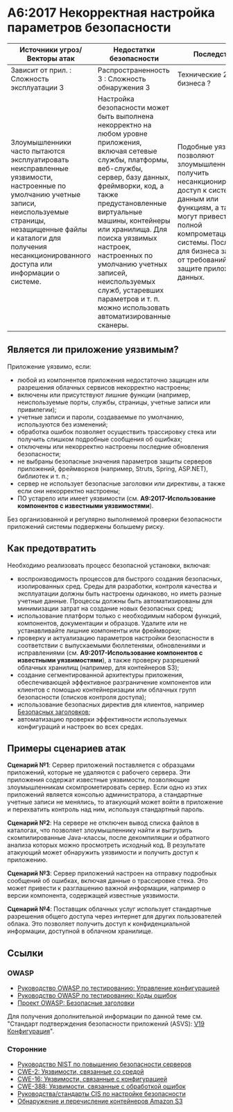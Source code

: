 # A6:2017 Некорректная настройка параметров безопасности

| Источники угроз/Векторы атак | Недостатки безопасности           | Последствия               |
| -- | -- | -- |
| Зависит от прил. : Сложность эксплуатации 3 | Распространенность 3 : Сложность обнаружения 3 | Технические 2 : Для бизнеса ? |
| Злоумышленники часто пытаются эксплуатировать неисправленные уязвимости, настроенные по умолчанию учетные записи, неиспользуемые страницы, незащищенные файлы и каталоги для получения несанкционированного доступа или информации о системе. | Настройка безопасности может быть выполнена некорректно на любом уровне приложения, включая сетевые службы, платформы, веб-службы, сервер, базу данных, фреймворки, код, а также предустановленные виртуальные машины, контейнеры или хранилища. Для поиска уязвимых настроек, настроенных по умолчанию учетных записей, неиспользуемых служб, устаревших параметров и т. п. можно использовать автоматизированные сканеры. | Подобные уязвимости позволяют злоумышленникам получить несанкционированный доступ к системным данным или функциям, а также могут привести к полной компрометации системы. Последствия для бизнеса зависят от требований к защите приложения и данных. |

## Является ли приложение уязвимым?

Приложение уязвимо, если:

- любой из компонентов приложения недостаточно защищен или разрешения облачных сервисов некорректно настроены;
- включены или присутствуют лишние функции (например, неиспользуемые порты, службы, страницы, учетные записи или привилегии);
- учетные записи и пароли, создаваемые по умолчанию, используются без изменений;
- обработка ошибок позволяет осуществить трассировку стека или получить слишком подробные сообщения об ошибках;
- отключены или некорректно настроены последние обновления безопасности;
- не выбраны безопасные значения параметров защиты серверов приложений, фреймворков (например, Struts, Spring, ASP.NET), библиотек и т. п.;
- сервер не использует безопасные заголовки или директивы, а также если они некорректно настроены;
- ПО устарело или имеет уязвимости (см. **A9:2017-Использование компонентов с известными уязвимостями**).

Без организованной и регулярно выполняемой проверки безопасности приложений системы подвержены большему риску.

## Как предотвратить

Необходимо реализовать процесс безопасной установки, включая:

- воспроизводимость процессов для быстрого создания безопасных, изолированных сред. Среды для разработки, контроля качества и эксплуатации должны быть настроены одинаково, но иметь разные учетные данные. Процессы должны быть автоматизированы для минимизации затрат на создание новых безопасных сред;
- использование платформ только с необходимым набором функций, компонентов, документации и образцов. Удалите или не устанавливайте лишние компоненты или фреймворки;
- проверку и актуализацию параметров настройки безопасности в соответствии с выпускаемыми бюллетенями, обновлениями и исправлениями (см. **A9:2017-Использование компонентов с известными уязвимостями**), а также проверку разрешений облачных хранилищ (например, для контейнеров S3);
- создание сегментированной архитектуры приложения, обеспечивающей эффективное разграничение компонентов или клиентов с помощью контейнеризации или облачных групп безопасности (списков контроля доступа);
- использование безопасных директив для клиентов, например [Безопасных заголовков](https://owasp.org/www-project-secure-headers/);
- автоматизацию проверки эффективности используемых конфигураций и настроек во всех средах.

## Примеры сценариев атак

**Сценарий №1**: Сервер приложений поставляется с образцами приложений, которые не удаляются с рабочего сервера. Эти приложения содержат известные уязвимости, позволяющие злоумышленникам скомпрометировать сервер. Если одно из этих приложений является консолью администратора, а стандартные учетные записи не менялись, то атакующий может войти в приложение и перехватить контроль над ним, используя стандартный пароль.

**Сценарий №2**: На сервере не отключен вывод списка файлов в каталогах, что позволяет злоумышленнику найти и выгрузить скомпилированные Java-классы, после декомпиляции и обратного анализа которых можно просмотреть исходный код. В результате атакующий может обнаружить уязвимости и получить доступ к приложению.

**Сценарий №3**: Сервер приложений настроен на отправку подробных сообщений об ошибках, включая данные о трассировке стека. Это может привести к разглашению важной информации, например о версии компонента, содержащей известные уязвимости.

**Сценарий №4**: Поставщик облачных услуг использует стандартные разрешения общего доступа через интернет для других пользователей облака. Это позволяет получить доступ к конфиденциальной информации, доступной в облачном хранилище.

## Ссылки

### OWASP

- [Руководство OWASP по тестированию: Управление конфигурацией](https://owasp.org/www-project-web-security-testing-guide/latest/4-Web_Application_Security_Testing/02-Configuration_and_Deployment_Management_Testing/README)
- [Руководство OWASP по тестированию: Коды ошибок](https://owasp.org/www-project-web-security-testing-guide/latest/4-Web_Application_Security_Testing/08-Testing_for_Error_Handling/README)
- [Проект OWASP: Безопасные заголовки](https://owasp.org/www-project-secure-headers/)

Для получения дополнительной информации по данной теме см. "Стандарт подтверждения безопасности приложений (ASVS): [V19 Конфигурация](https://github.com/OWASP/ASVS/blob/v4.0.2/4.0/en/0x22-V14-Config.md)".

### Сторонние

- [Руководство NIST по повышению безопасности серверов](https://csrc.nist.gov/publications/detail/sp/800-123/final)
- [CWE-2: Уязвимости, связанные со средой](https://cwe.mitre.org/data/definitions/2.html)
- [CWE-16: Уязвимости, связанные с конфигурацией](https://cwe.mitre.org/data/definitions/16.html)
- [CWE-388: Уязвимости, связанные с обработкой ошибок](https://cwe.mitre.org/data/definitions/388.html)
- [Руководства/стандарты CIS по настройке безопасности](https://www.cisecurity.org/cis-benchmarks/)
- [Обнаружение и перечисление контейнеров Amazon S3](https://blog.websecurify.com/2017/10/aws-s3-bucket-discovery.html)